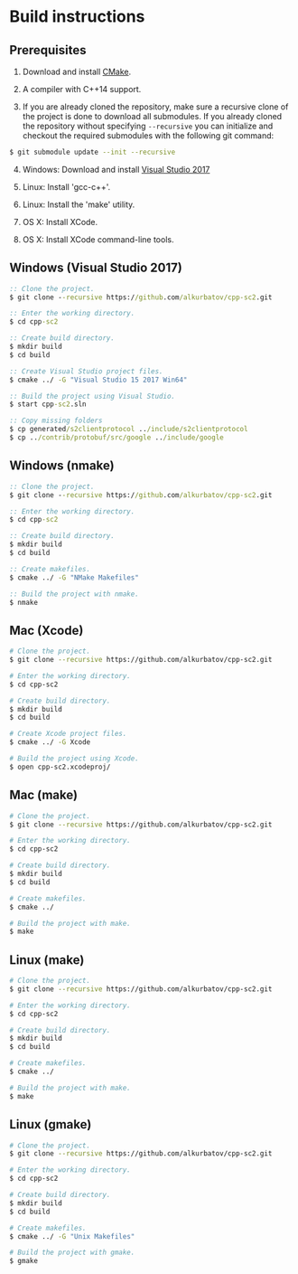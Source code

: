 # Build instructions

## Prerequisites
1. Download and install [CMake](https://cmake.org/download/).

2. A compiler with C++14 support.

3. If you are already cloned the repository, make sure a recursive clone of the project is done to download all submodules.
If you already cloned the repository without specifying `--recursive` you can initialize and checkout
the required submodules with the following git command:
```bash
$ git submodule update --init --recursive
```

4. Windows: Download and install [Visual Studio 2017](https://www.visualstudio.com/downloads/)

5. Linux: Install 'gcc-c++'.

6. Linux: Install the 'make' utility.

7. OS X: Install XCode.

8. OS X: Install XCode command-line tools.

## Windows (Visual Studio 2017)
```bat
:: Clone the project.
$ git clone --recursive https://github.com/alkurbatov/cpp-sc2.git

:: Enter the working directory.
$ cd cpp-sc2

:: Create build directory.
$ mkdir build
$ cd build

:: Create Visual Studio project files.
$ cmake ../ -G "Visual Studio 15 2017 Win64"

:: Build the project using Visual Studio.
$ start cpp-sc2.sln

:: Copy missing folders
$ cp generated/s2clientprotocol ../include/s2clientprotocol
$ cp ../contrib/protobuf/src/google ../include/google
```

## Windows (nmake)
```bat
:: Clone the project.
$ git clone --recursive https://github.com/alkurbatov/cpp-sc2.git

:: Enter the working directory.
$ cd cpp-sc2

:: Create build directory.
$ mkdir build
$ cd build

:: Create makefiles.
$ cmake ../ -G "NMake Makefiles"

:: Build the project with nmake.
$ nmake
```

## Mac (Xcode)
```bash
# Clone the project.
$ git clone --recursive https://github.com/alkurbatov/cpp-sc2.git

# Enter the working directory.
$ cd cpp-sc2

# Create build directory.
$ mkdir build
$ cd build

# Create Xcode project files.
$ cmake ../ -G Xcode

# Build the project using Xcode.
$ open cpp-sc2.xcodeproj/
```

## Mac (make)
```bash
# Clone the project.
$ git clone --recursive https://github.com/alkurbatov/cpp-sc2.git

# Enter the working directory.
$ cd cpp-sc2

# Create build directory.
$ mkdir build
$ cd build

# Create makefiles.
$ cmake ../

# Build the project with make.
$ make
```

## Linux (make)
```bash
# Clone the project.
$ git clone --recursive https://github.com/alkurbatov/cpp-sc2.git

# Enter the working directory.
$ cd cpp-sc2

# Create build directory.
$ mkdir build
$ cd build

# Create makefiles.
$ cmake ../

# Build the project with make.
$ make
```

## Linux (gmake)
```bash
# Clone the project.
$ git clone --recursive https://github.com/alkurbatov/cpp-sc2.git

# Enter the working directory.
$ cd cpp-sc2

# Create build directory.
$ mkdir build
$ cd build

# Create makefiles.
$ cmake ../ -G "Unix Makefiles"

# Build the project with gmake.
$ gmake
```
